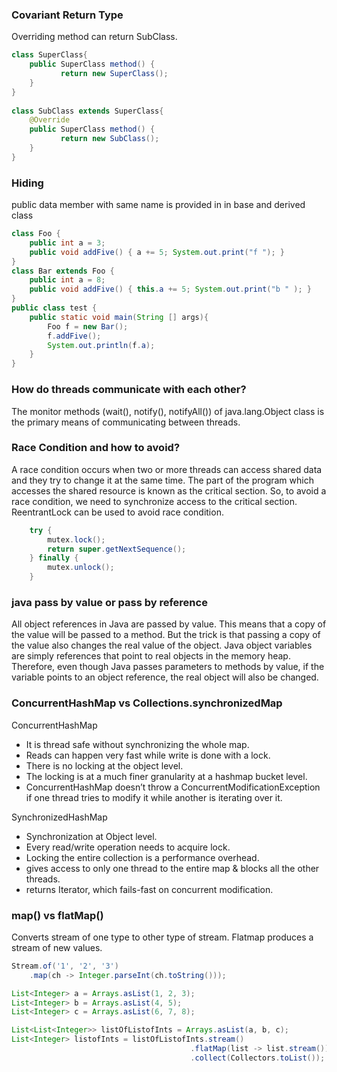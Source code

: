 ### Covariant Return Type
Overriding method can return SubClass.

```java
class SuperClass{
    public SuperClass method() {
           return new SuperClass();
    }
}
 
class SubClass extends SuperClass{
    @Override
    public SuperClass method() {
           return new SubClass();
    }
}
```


### Hiding 
public data member with same name is provided in in base and derived class

```java
class Foo {
    public int a = 3;
    public void addFive() { a += 5; System.out.print("f "); }
}
class Bar extends Foo {
    public int a = 8;
    public void addFive() { this.a += 5; System.out.print("b " ); }
}
public class test {
    public static void main(String [] args){
        Foo f = new Bar();
        f.addFive();
        System.out.println(f.a);
    }
}
```
### How do threads communicate with each other?
The monitor methods (wait(), notify(), notifyAll()) of java.lang.Object class is the primary means of communicating between threads.

### Race Condition and how to avoid?
A race condition occurs when two or more threads can access shared data and they try to change it at the same time. The part of the program which accesses the shared resource is known as the critical section. So, to avoid a race condition, we need to synchronize access to the critical section. ReentrantLock can be used to avoid race condition.

```java
    try {
        mutex.lock();
        return super.getNextSequence();
    } finally {
        mutex.unlock();
    }
```    

### java pass by value or pass by reference
All object references in Java are passed by value. This means that a copy of the value will be passed to a method. But the trick is that passing a copy of the value also changes the real value of the object. Java object variables are simply references that point to real objects in the memory heap. Therefore, even though Java passes parameters to methods by value, if the variable points to an object reference, the real object will also be changed.

### ConcurrentHashMap vs Collections.synchronizedMap
ConcurrentHashMap
- It is thread safe without synchronizing the whole map.
- Reads can happen very fast while write is done with a lock.
- There is no locking at the object level.
- The locking is at a much finer granularity at a hashmap bucket level.
- ConcurrentHashMap doesn’t throw a ConcurrentModificationException if one thread tries to modify it while another is iterating over it.

SynchronizedHashMap
- Synchronization at Object level.
- Every read/write operation needs to acquire lock.
- Locking the entire collection is a performance overhead.
- gives access to only one thread to the entire map & blocks all the other threads.
- returns Iterator, which fails-fast on concurrent modification.

### map() vs flatMap()
Converts stream of one type to other type of stream. Flatmap produces a stream of new values. 

```java
Stream.of('1', '2', '3')							
	.map(ch -> Integer.parseInt(ch.toString()));	
```

```java
List<Integer> a = Arrays.asList(1, 2, 3);
List<Integer> b = Arrays.asList(4, 5);
List<Integer> c = Arrays.asList(6, 7, 8);

List<List<Integer>> listOfListofInts = Arrays.asList(a, b, c);
List<Integer> listofInts = listOfListofInts.stream()
										.flatMap(list -> list.stream())
										.collect(Collectors.toList());
```


